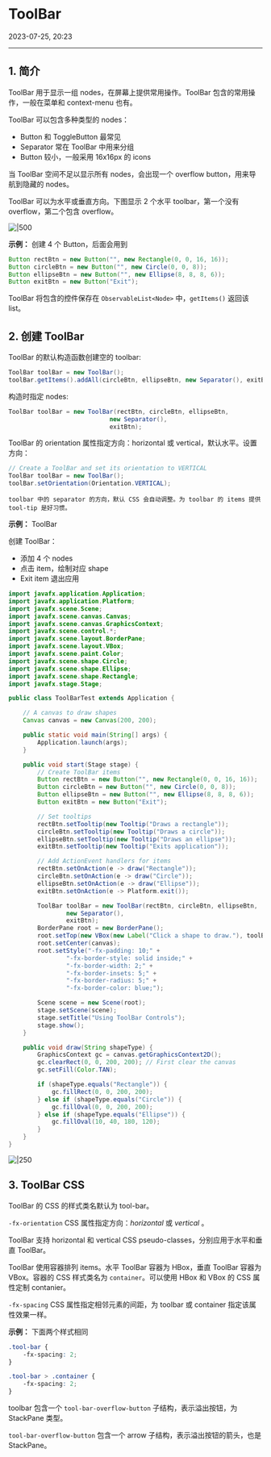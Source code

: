 # ToolBar

2023-07-25, 20:23
****
## 1. 简介

ToolBar 用于显示一组 nodes，在屏幕上提供常用操作。ToolBar 包含的常用操作，一般在菜单和 context-menu 也有。

ToolBar 可以包含多种类型的 nodes：

- Button 和 ToggleButton 最常见
- Separator 常在 ToolBar 中用来分组
- Button 较小，一般采用 16x16px 的 icons

当 ToolBar 空间不足以显示所有 nodes，会出现一个 overflow  button，用来导航到隐藏的 nodes。

ToolBar 可以为水平或垂直方向。下图显示 2 个水平 toolbar，第一个没有 overflow，第二个包含 overflow。

![|500](Pasted%20image%2020230725200240.png)

**示例：** 创建 4 个 Button，后面会用到

```java
Button rectBtn = new Button("", new Rectangle(0, 0, 16, 16));
Button circleBtn = new Button("", new Circle(0, 0, 8));
Button ellipseBtn = new Button("", new Ellipse(8, 8, 8, 6));
Button exitBtn = new Button("Exit");
```

ToolBar 将包含的控件保存在 `ObservableList<Node>` 中，`getItems()` 返回该 list。

## 2. 创建 ToolBar

ToolBar 的默认构造函数创建空的 toolbar:

```java
ToolBar toolBar = new ToolBar();
toolBar.getItems().addAll(circleBtn, ellipseBtn, new Separator(), exitBtn);
```

构造时指定 nodes:

```java
ToolBar toolBar = new ToolBar(rectBtn, circleBtn, ellipseBtn,
                            new Separator(),
                            exitBtn);
```

ToolBar 的 orientation 属性指定方向：horizontal 或 vertical，默认水平。设置方向：

```java
// Create a ToolBar and set its orientation to VERTICAL
ToolBar toolBar = new ToolBar();
toolBar.setOrientation(Orientation.VERTICAL);
```

```ad-tip
toolbar 中的 separator 的方向，默认 CSS 会自动调整。为 toolbar 的 items 提供 tool-tip 是好习惯。
```

**示例：** ToolBar

创建 ToolBar：

- 添加 4 个 nodes
- 点击 item，绘制对应 shape
- Exit item 退出应用

```java
import javafx.application.Application;
import javafx.application.Platform;
import javafx.scene.Scene;
import javafx.scene.canvas.Canvas;
import javafx.scene.canvas.GraphicsContext;
import javafx.scene.control.*;
import javafx.scene.layout.BorderPane;
import javafx.scene.layout.VBox;
import javafx.scene.paint.Color;
import javafx.scene.shape.Circle;
import javafx.scene.shape.Ellipse;
import javafx.scene.shape.Rectangle;
import javafx.stage.Stage;

public class ToolBarTest extends Application {

    // A canvas to draw shapes
    Canvas canvas = new Canvas(200, 200);

    public static void main(String[] args) {
        Application.launch(args);
    }

    public void start(Stage stage) {
        // Create ToolBar items
        Button rectBtn = new Button("", new Rectangle(0, 0, 16, 16));
        Button circleBtn = new Button("", new Circle(0, 0, 8));
        Button ellipseBtn = new Button("", new Ellipse(8, 8, 8, 6));
        Button exitBtn = new Button("Exit");

        // Set tooltips
        rectBtn.setTooltip(new Tooltip("Draws a rectangle"));
        circleBtn.setTooltip(new Tooltip("Draws a circle"));
        ellipseBtn.setTooltip(new Tooltip("Draws an ellipse"));
        exitBtn.setTooltip(new Tooltip("Exits application"));

        // Add ActionEvent handlers for items
        rectBtn.setOnAction(e -> draw("Rectangle"));
        circleBtn.setOnAction(e -> draw("Circle"));
        ellipseBtn.setOnAction(e -> draw("Ellipse"));
        exitBtn.setOnAction(e -> Platform.exit());

        ToolBar toolBar = new ToolBar(rectBtn, circleBtn, ellipseBtn,
                new Separator(),
                exitBtn);
        BorderPane root = new BorderPane();
        root.setTop(new VBox(new Label("Click a shape to draw."), toolBar));
        root.setCenter(canvas);
        root.setStyle("-fx-padding: 10;" +
                "-fx-border-style: solid inside;" +
                "-fx-border-width: 2;" +
                "-fx-border-insets: 5;" +
                "-fx-border-radius: 5;" +
                "-fx-border-color: blue;");

        Scene scene = new Scene(root);
        stage.setScene(scene);
        stage.setTitle("Using ToolBar Controls");
        stage.show();
    }

    public void draw(String shapeType) {
        GraphicsContext gc = canvas.getGraphicsContext2D();
        gc.clearRect(0, 0, 200, 200); // First clear the canvas
        gc.setFill(Color.TAN);

        if (shapeType.equals("Rectangle")) {
            gc.fillRect(0, 0, 200, 200);
        } else if (shapeType.equals("Circle")) {
            gc.fillOval(0, 0, 200, 200);
        } else if (shapeType.equals("Ellipse")) {
            gc.fillOval(10, 40, 180, 120);
        }
    }
}
```

![|250](Pasted%20image%2020230725201423.png)

## 3. ToolBar CSS

ToolBar 的 CSS 的样式类名默认为 tool-bar。

`-fx-orientation` CSS 属性指定方向：*horizontal* 或 *vertical* 。

ToolBar   支持 horizontal 和 vertical CSS pseudo-classes，分别应用于水平和垂直 ToolBar。

ToolBar 使用容器排列 items。水平 ToolBar 容器为 HBox，垂直 ToolBar 容器为 VBox。容器的 CSS  样式类名为 `container`。可以使用 HBox 和 VBox 的 CSS 属性定制 contanier。

`-fx-spacing` CSS 属性指定相邻元素的间距，为 toolbar 或 container 指定该属性效果一样。

**示例：** 下面两个样式相同

```css
.tool-bar {
    -fx-spacing: 2;
}

.tool-bar > .container {
    -fx-spacing: 2;
}
```

toolbar 包含一个 `tool-bar-overflow-button` 子结构，表示溢出按钮，为 StackPane 类型。

`tool-bar-overflow-button`  包含一个 arrow 子结构，表示溢出按钮的箭头，也是 StackPane。
